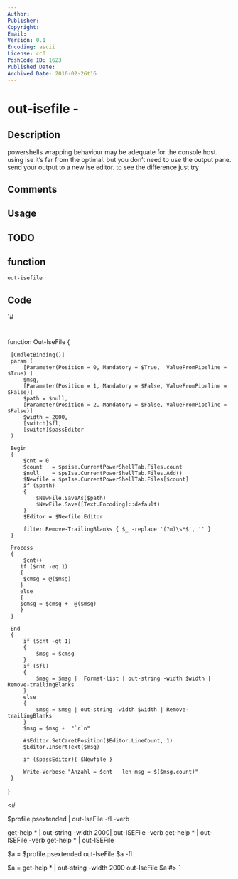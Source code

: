 ```yaml
---
Author: 
Publisher: 
Copyright: 
Email: 
Version: 0.1
Encoding: ascii
License: cc0
PoshCode ID: 1623
Published Date: 
Archived Date: 2010-02-26t16
---
```


# out-isefile - 

## Description

powershells wrapping behaviour may be adequate for the console host. using ise it’s far from the optimal. but you don’t need to use the output pane. send your output to a new ise editor. to see the difference just try

## Comments



## Usage



## TODO



## function

`out-isefile`

## Code

`#
 #
 
 
 function Out-IseFile
 {
 
     [CmdletBinding()]
     param (
         [Parameter(Position = 0, Mandatory = $True,  ValueFromPipeline = $True) ]        
         $msg, 
         [Parameter(Position = 1, Mandatory = $False, ValueFromPipeline = $False)]        
         $path = $null,
         [Parameter(Position = 2, Mandatory = $False, ValueFromPipeline = $False)]        
         $width = 2000,
         [switch]$fl,
         [switch]$passEditor
     )
 
     Begin
     {
         $cnt = 0
         $count   = $psise.CurrentPowerShellTab.Files.count
         $null    = $psIse.CurrentPowerShellTab.Files.Add()
         $Newfile = $psIse.CurrentPowerShellTab.Files[$count]
         if ($path)
         {    
             $NewFile.SaveAs($path)
             $NewFile.Save([Text.Encoding]::default)
         }
         $Editor = $Newfile.Editor
         
         filter Remove-TrailingBlanks { $_ -replace '(?m)\s*$', '' }
     }
 
     Process
     {
         $cnt++
        if ($cnt -eq 1)
        {
         $cmsg = @($msg)
        }
        else
        {
        $cmsg = $cmsg +  @($msg)
        }
     }
     
     End
     {   
         if ($cnt -gt 1)
         {
             $msg = $cmsg
         }
         if ($fl)
         {
             $msg = $msg |  Format-list | out-string -width $width | Remove-trailingBlanks
         }
         else
         {
             $msg = $msg | out-string -width $width | Remove-trailingBlanks
         }
         $msg = $msg +  "`r`n"
 
         #$Editor.SetCaretPosition($Editor.LineCount, 1)
         $Editor.InsertText($msg)
 
         if ($passEditor){ $Newfile }
         
         Write-Verbose "Anzahl = $cnt   len msg = $($msg.count)"
     }
 }
 
 <#
 
 $profile.psextended | out-IseFile -fl -verb
 
 get-help *  | out-string -width 2000| out-ISEFile -verb
 get-help *  | out-ISEFile -verb
 get-help *  | out-ISEFile 
 
  
  
 $a =  $profile.psextended
 out-IseFile  $a -fl
 
 
 $a = get-help *  | out-string -width 2000 
 out-IseFile  $a
 #>
`

